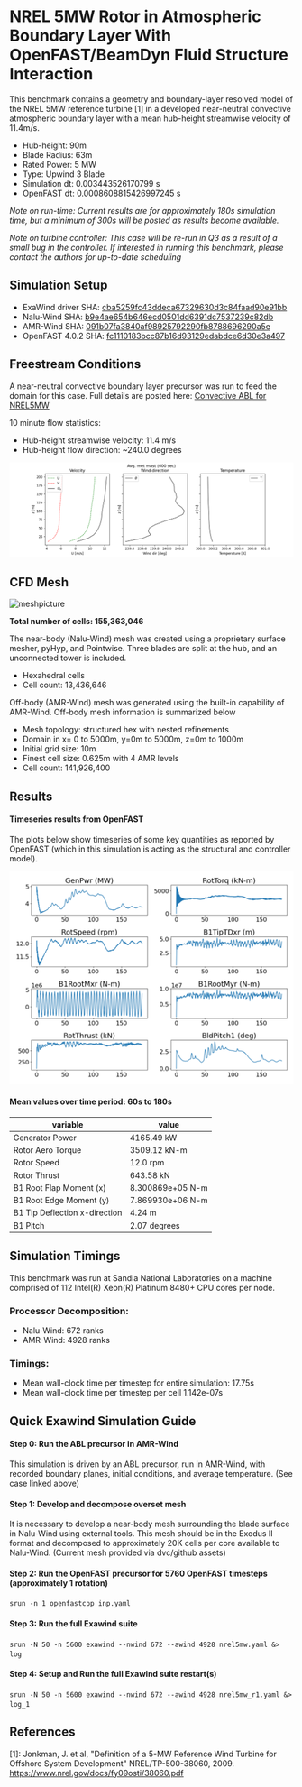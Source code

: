 <!-- This file is automatically compiled into the website. Please copy linked files into .website_src/ paths to enable website rendering -->

# NREL 5MW Rotor in Atmospheric Boundary Layer With OpenFAST/BeamDyn Fluid Structure Interaction
This benchmark contains a geometry and boundary-layer resolved model of the NREL 5MW reference turbine [1] in a developed near-neutral convective atmospheric boundary layer with a mean hub-height streamwise velocity of 11.4m/s.

- Hub-height: 90m
- Blade Radius: 63m
- Rated Power: 5 MW
- Type: Upwind 3 Blade
- Simulation dt: 0.003443526170799 s
- OpenFAST dt: 0.0008608815426997245 s

*Note on run-time: Current results are for approximately 180s simulation time, but a minimum of 300s will be posted as results become available.*

*Note on turbine controller: This case will be re-run in Q3 as a result of a small bug in the controller. If interested in running this benchmark, please contact the authors for up-to-date scheduling*

## Simulation Setup
- ExaWind driver SHA: [cba5259fc43ddeca67329630d3c84faad90e91bb](https://github.com/Exawind/exawind-driver/commit/cba5259fc43ddeca67329630d3c84faad90e91bb)
- Nalu-Wind SHA: [b9e4ae654b646ecd0501dd6391dc7537239c82db](https://github.com/Exawind/nalu-wind/commit/b9e4ae654b646ecd0501dd6391dc7537239c82db)
- AMR-Wind SHA: [091b07fa3840af98925792290fb8788696290a5e](https://github.com/Exawind/amr-wind/commit/091b07fa3840af98925792290fb8788696290a5e)
- OpenFAST 4.0.2 SHA: [fc1110183bcc87b16d93129edabdce6d30e3a497](https://github.com/OpenFAST/openfast/commit/fc1110183bcc87b16d93129edabdce6d30e3a497)  

## Freestream Conditions
A near-neutral convective boundary layer precursor was run to feed the domain for this case. Full details are posted here: [Convective ABL for NREL5MW](../../../amr-wind/atmospheric_boundary_layer/convective_abl_nrel5mw/README.md)

10 minute flow statistics:
- Hub-height streamwise velocity: 11.4 m/s
- Hub-height flow direction: ~240.0 degrees

![avgmetmest60](../../../amr-wind/atmospheric_boundary_layer/convective_abl_nrel5mw/results/avgmetmast_0600.png)

## CFD Mesh

![meshpicture](figures_and_scripts/split_mesh_layout.png)

**Total number of cells: 155,363,046**

The near-body (Nalu-Wind) mesh was created using a proprietary surface mesher, pyHyp, and Pointwise. Three blades are split at the hub, and an unconnected tower is included.
- Hexahedral cells
- Cell count: 13,436,646

Off-body (AMR-Wind) mesh was generated using the built-in capability of AMR-Wind. Off-body mesh information is summarized below 
- Mesh topology: structured hex with nested refinements
- Domain in x= 0 to 5000m, y=0m to 5000m, z=0m to 1000m
- Initial grid size: 10m
- Finest cell size: 0.625m with 4 AMR levels
- Cell count: 141,926,400

## Results

#### Timeseries results from OpenFAST

The plots below show timeseries of some key quantities as reported by OpenFAST (which in this simulation is acting as the structural and controller model). 

![openfastresults](figures_and_scripts/openfast_summary.png)

#### Mean values over time period: 60s to 180s 

| variable | value |
| -------- | ------- |
|Generator Power|4165.49 kW|
|Rotor Aero Torque|3509.12 kN-m|
|Rotor Speed|12.0 rpm|
|Rotor Thrust|643.58 kN|
|B1 Root Flap Moment (x)|8.300869e+05 N-m|
|B1 Root Edge Moment (y)|7.869930e+06 N-m|
|B1 Tip Deflection x-direction|4.24 m|
|B1 Pitch|2.07 degrees|


## Simulation Timings

This benchmark was run at Sandia National Laboratories on a machine comprised of 112 Intel(R) Xeon(R) Platinum 8480+ CPU cores per node. 

### Processor Decomposition: 
- Nalu-Wind: 672 ranks
- AMR-Wind: 4928 ranks

### Timings:
- Mean wall-clock time per timestep for entire simulation: 17.75s 
- Mean wall-clock time per timestep per cell 1.142e-07s

## Quick Exawind Simulation Guide
#### Step 0: Run the ABL precursor in AMR-Wind
This simulation is driven by an ABL precursor, run in AMR-Wind, with recorded boundary planes, initial conditions, and average temperature. (See case linked above)
#### Step 1: Develop and decompose overset mesh
It is necessary to develop a near-body mesh surrounding the blade surface in Nalu-Wind using external tools. This
mesh should be in the Exodus II format and decomposed to approximately 20K cells per core available to Nalu-Wind. (Current mesh provided via dvc/github assets) 
#### Step 2: Run the OpenFAST precursor for 5760 OpenFAST timesteps (approximately 1 rotation)
``srun -n 1 openfastcpp inp.yaml``
#### Step 3: Run the full Exawind suite
``srun -N 50 -n 5600 exawind --nwind 672 --awind 4928 nrel5mw.yaml &> log``
#### Step 4: Setup and Run the full Exawind suite restart(s)
``srun -N 50 -n 5600 exawind --nwind 672 --awind 4928 nrel5mw_r1.yaml &> log_1``


## References

[1]: Jonkman, J. et al, "Definition of a 5-MW Reference Wind Turbine for Offshore System Development" NREL/TP-500-38060, 2009. https://www.nrel.gov/docs/fy09osti/38060.pdf